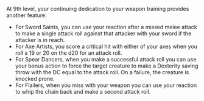 At 9th level, your continuing dedication to your weapon training provides another feature:  
- For Sword Saints, you can use your reaction after a missed melee attack to make a single attack roll against that attacker with your sword if the attacker is in reach.  
- For Axe Artists, you score a critical hit with either of your axes when you roll a 19 or 20 on the d20 for an attack roll.
- For Spear Dancers, when you make a successful attack roll you can use your bonus action to force the target creature to make a Dexterity saving throw with the DC equal to the attack roll. On a failure, the creature is knocked prone.  
- For Flailers, when you miss with your weapon you can use your reaction to whip the chain back and make a second attack roll.
